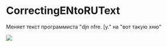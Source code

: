 # CorrectingENtoRUText
Меняет текст программиста "djn nfre. [y." на "вот такую хню"

![](http://gph.is/2siQ3og)
